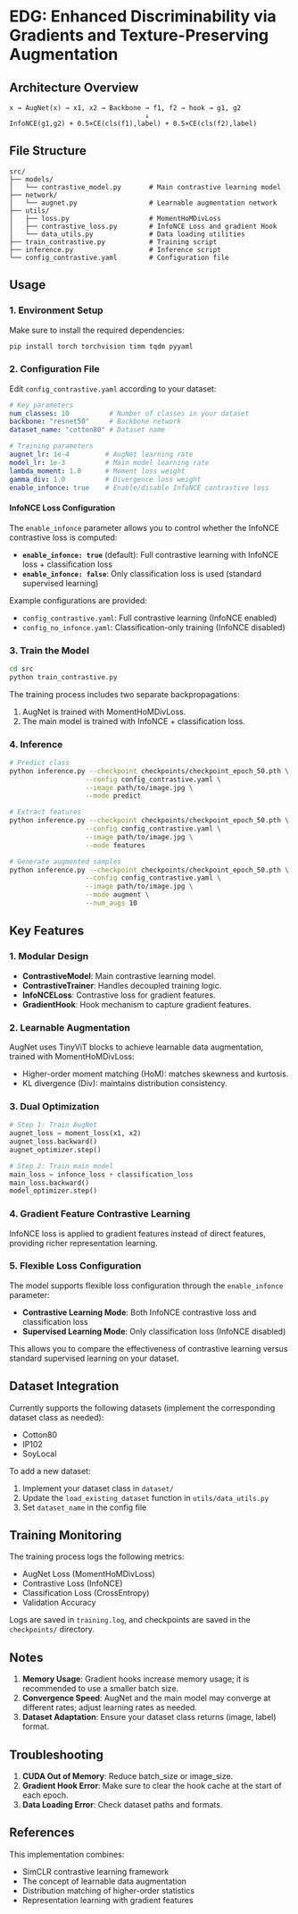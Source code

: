 # EDG: Enhanced Discriminability via Gradients and Texture-Preserving Augmentation

## Architecture Overview

```
x → AugNet(x) → x1, x2 → Backbone → f1, f2 → hook → g1, g2
                                  ↓
InfoNCE(g1,g2) + 0.5×CE(cls(f1),label) + 0.5×CE(cls(f2),label)
```

## File Structure

```
src/
├── models/
│   └── contrastive_model.py       # Main contrastive learning model
├── network/
│   └── augnet.py                  # Learnable augmentation network
├── utils/
│   ├── loss.py                    # MomentHoMDivLoss
│   ├── contrastive_loss.py        # InfoNCE Loss and gradient Hook
│   └── data_utils.py              # Data loading utilities
├── train_contrastive.py           # Training script
├── inference.py                   # Inference script
└── config_contrastive.yaml        # Configuration file
```

## Usage

### 1. Environment Setup

Make sure to install the required dependencies:

```bash
pip install torch torchvision timm tqdm pyyaml
```

### 2. Configuration File

Edit `config_contrastive.yaml` according to your dataset:

```yaml
# Key parameters
num_classes: 10          # Number of classes in your dataset
backbone: "resnet50"     # Backbone network
dataset_name: "cotton80" # Dataset name

# Training parameters
augnet_lr: 1e-4         # AugNet learning rate
model_lr: 1e-3          # Main model learning rate
lambda_moment: 1.0      # Moment loss weight
gamma_div: 1.0          # Divergence loss weight
enable_infonce: true    # Enable/disable InfoNCE contrastive loss
```

#### InfoNCE Loss Configuration

The `enable_infonce` parameter allows you to control whether the InfoNCE contrastive loss is computed:

- **`enable_infonce: true`** (default): Full contrastive learning with InfoNCE loss + classification loss
- **`enable_infonce: false`**: Only classification loss is used (standard supervised learning)

Example configurations are provided:
- `config_contrastive.yaml`: Full contrastive learning (InfoNCE enabled)
- `config_no_infonce.yaml`: Classification-only training (InfoNCE disabled)

### 3. Train the Model

```bash
cd src
python train_contrastive.py
```

The training process includes two separate backpropagations:

1. AugNet is trained with MomentHoMDivLoss.
2. The main model is trained with InfoNCE + classification loss.

### 4. Inference

```bash
# Predict class
python inference.py --checkpoint checkpoints/checkpoint_epoch_50.pth \
                   --config config_contrastive.yaml \
                   --image path/to/image.jpg \
                   --mode predict

# Extract features
python inference.py --checkpoint checkpoints/checkpoint_epoch_50.pth \
                   --config config_contrastive.yaml \
                   --image path/to/image.jpg \
                   --mode features

# Generate augmented samples
python inference.py --checkpoint checkpoints/checkpoint_epoch_50.pth \
                   --config config_contrastive.yaml \
                   --image path/to/image.jpg \
                   --mode augment \
                   --num_augs 10
```

## Key Features

### 1. Modular Design

- **ContrastiveModel**: Main contrastive learning model.
- **ContrastiveTrainer**: Handles decoupled training logic.
- **InfoNCELoss**: Contrastive loss for gradient features.
- **GradientHook**: Hook mechanism to capture gradient features.

### 2. Learnable Augmentation

AugNet uses TinyViT blocks to achieve learnable data augmentation, trained with MomentHoMDivLoss:

- Higher-order moment matching (HoM): matches skewness and kurtosis.
- KL divergence (Div): maintains distribution consistency.

### 3. Dual Optimization

```python
# Step 1: Train AugNet
augnet_loss = moment_loss(x1, x2)
augnet_loss.backward()
augnet_optimizer.step()

# Step 2: Train main model
main_loss = infonce_loss + classification_loss
main_loss.backward()
model_optimizer.step()
```

### 4. Gradient Feature Contrastive Learning

InfoNCE loss is applied to gradient features instead of direct features, providing richer representation learning.

### 5. Flexible Loss Configuration

The model supports flexible loss configuration through the `enable_infonce` parameter:

- **Contrastive Learning Mode**: Both InfoNCE contrastive loss and classification loss
- **Supervised Learning Mode**: Only classification loss (InfoNCE disabled)

This allows you to compare the effectiveness of contrastive learning versus standard supervised learning on your dataset.

## Dataset Integration

Currently supports the following datasets (implement the corresponding dataset class as needed):

- Cotton80
- IP102
- SoyLocal

To add a new dataset:

1. Implement your dataset class in `dataset/`
2. Update the `load_existing_dataset` function in `utils/data_utils.py`
3. Set `dataset_name` in the config file

## Training Monitoring

The training process logs the following metrics:

- AugNet Loss (MomentHoMDivLoss)
- Contrastive Loss (InfoNCE)
- Classification Loss (CrossEntropy)
- Validation Accuracy

Logs are saved in `training.log`, and checkpoints are saved in the `checkpoints/` directory.

## Notes

1. **Memory Usage**: Gradient hooks increase memory usage; it is recommended to use a smaller batch size.
2. **Convergence Speed**: AugNet and the main model may converge at different rates; adjust learning rates as needed.
3. **Dataset Adaptation**: Ensure your dataset class returns (image, label) format.

## Troubleshooting

1. **CUDA Out of Memory**: Reduce batch_size or image_size.
2. **Gradient Hook Error**: Make sure to clear the hook cache at the start of each epoch.
3. **Data Loading Error**: Check dataset paths and formats.

## References

This implementation combines:

- SimCLR contrastive learning framework
- The concept of learnable data augmentation
- Distribution matching of higher-order statistics
- Representation learning with gradient features
